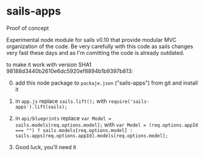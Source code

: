 sails-apps
==========
Proof of concept

Experimental node module for sails v0.10 that provide modular MVC organization of the code.
Be very carefully with this code as sails changes very fast these days and as I'm comitting the code is already outdated.

to make it work with version SHA1 98188d3440b2610e6dc5920ef8894b1b9397b813:

0. add this node package to `packaje.json` ("sails-apps") from git and install it

1. in `app.js` replace `sails.lift();` with `require('sails-apps').lift(sails);`

2. in `api/blueprints` replace `var Model = sails.models[req.options.model];` with `var Model = (req.options.appId === "") ? sails.models[req.options.model] : sails.apps[req.options.appId].models[req.options.model];`

3. Good luck, you'll need it
